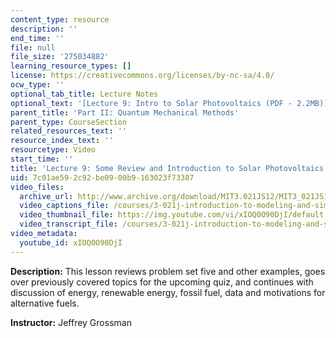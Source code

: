```yaml
---
content_type: resource
description: ''
end_time: ''
file: null
file_size: '275034882'
learning_resource_types: []
license: https://creativecommons.org/licenses/by-nc-sa/4.0/
ocw_type: ''
optional_tab_title: Lecture Notes
optional_text: '[Lecture 9: Intro to Solar Photovoltaics (PDF - 2.2MB)](/courses/3-021j-introduction-to-modeling-and-simulation-spring-2012/resources/mit3_021js11_l9)'
parent_title: 'Part II: Quantum Mechanical Methods'
parent_type: CourseSection
related_resources_text: ''
resource_index_text: ''
resourcetype: Video
start_time: ''
title: 'Lecture 9: Some Review and Introduction to Solar Photovoltaics'
uid: 7c01ae59-2c92-be09-00b9-163023f73387
video_files:
  archive_url: http://www.archive.org/download/MIT3.021JS12/MIT3_021JS12_lec09_300k.mp4
  video_captions_file: /courses/3-021j-introduction-to-modeling-and-simulation-spring-2012/ef7e00fc2f0b525d80869fbf1c449634_xIOQ0O90DjI.vtt
  video_thumbnail_file: https://img.youtube.com/vi/xIOQ0O90DjI/default.jpg
  video_transcript_file: /courses/3-021j-introduction-to-modeling-and-simulation-spring-2012/24686916ebb038f076288a4bed1bcd76_xIOQ0O90DjI.pdf
video_metadata:
  youtube_id: xIOQ0O90DjI
---
```


**Description:** This lesson reviews problem set five and other examples, goes over previously covered topics for the upcoming quiz, and continues with discussion of energy, renewable energy, fossil fuel, data and motivations for alternative fuels.

**Instructor:** Jeffrey Grossman

